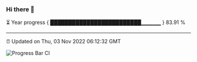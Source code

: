 ### Hi there 👋

⏳ Year progress { █████████████████████████▁▁▁▁▁ } 83.91 %

---

⏰ Updated on Thu, 03 Nov 2022 06:12:32 GMT

![Progress Bar CI](https://github.com/Shyam-Makwana/GitHub-Actions-Demo/workflows/Progress%20Bar%20CI/badge.svg)
